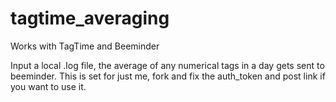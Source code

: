 tagtime_averaging
=================
Works with TagTime and Beeminder

Input a local .log file, the average of any numerical tags in a day gets sent to beeminder.
This is set for just me, fork and fix the auth_token and post link if you want to use it.
